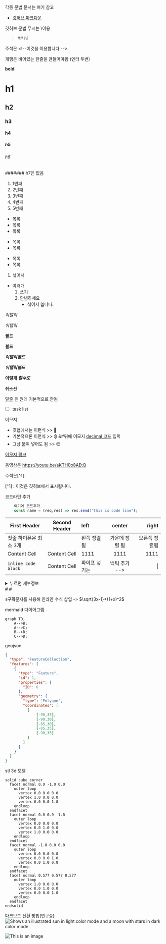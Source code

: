 각종 문법 문서는 여기 참고
- [깃허브 마크다운](https://docs.github.com/en/get-started/writing-on-github/getting-started-with-writing-and-formatting-on-github/basic-writing-and-formatting-syntax)




깃허브 문법 무시는 \이용

> \## h1 

주석은 \<!--이것을 이용합니다 --> 
<!--저는 안보입니다.-->

개행은 비어있는 한줄을 만들어야함 (엔터 두번)

**bold** 
# h1
## h2
### h3
#### h4 
##### h5
###### h6
####### h7은 없음

1. 1번째
2. 2번째
3. 3번째
1. 4번째
1. 5번째

- 목록
- 목록
- 목록
* 목록
* 목록
+ 목록
+ 목록
  
1. 섞어서
- 여러개
  1. 쓰기
  2. 안녕하세요
     - 섞어서 씁니다.

_이탤릭_

*이탤릭*

__볼드__ 

**볼드**

___이탤릭볼드___

***이탤릭볼드***

**이렇게 _할수도_**

~~취소선~~

<U>밑줄</U> 은 원래 기본적으로 안됨

- [ ] task list

이모지 
- 깃헙에서는 이런식 >> :blue_heart:
- 기본적으론 이런식 >> &#8986; &#뒤에 이모지 [decimal 코드](https://www.w3schools.com/charsets/ref_emoji.asp) 입력
- 그냥 붙여 넣어도 됨 >> 😊

[이모지 링크](https://github.com/ikatyang/emoji-cheat-sheet/blob/master/README.md#table-of-contents)




동영상은 
https://youtu.be/aKTH0o8AEtQ

주석은[^1].

[^1] : 이것은 깃허브에서 표시됩니다.


코드라인 추가
```javascript
    여기에 코드추가
    const name = (req,res) => res.send("this is code line"); 
```

| First Header  | Second Header | left | center | right|
| ------------- | ------------- | :--- | :---: | ---: |
| 첫줄 하이픈은 최소 3개| |왼쪽 정렬됨 | 가운데 정렬 됨  | 오른쪽 정렬됨 |
| Content Cell  | Content Cell  | 1111|1111 |1111 |
| `inline code block`  | Content Cell  | 파이프 넣기는 | 백틱 추가 --> | \| |


<details>
<summary>누르면 세부정보</summary>

- summary 안에 제목 넣기
- details 입니다. s 붙여주세요

</details> 
#
#

`$`구획문자를 사용해 인라인 수식 삽입 ->  $\sqrt{3x-1}+(1+x)^2$


mermaid 다이어그램 
```mermaid
graph TD;
    A-->B;
    A-->C;
    B-->D;
    C-->D;
```


geojson
```geojson
{
  "type": "FeatureCollection",
  "features": [
    {
      "type": "Feature",
      "id": 1,
      "properties": {
        "ID": 0
      },
      "geometry": {
        "type": "Polygon",
        "coordinates": [
          [
              [-90,35],
              [-90,30],
              [-85,30],
              [-85,35],
              [-90,35]
          ]
        ]
      }
    }
  ]
}
```

stl 3d 모델
```stl
solid cube_corner
  facet normal 0.0 -1.0 0.0
    outer loop
      vertex 0.0 0.0 0.0
      vertex 1.0 0.0 0.0
      vertex 0.0 0.0 1.0
    endloop
  endfacet
  facet normal 0.0 0.0 -1.0
    outer loop
      vertex 0.0 0.0 0.0
      vertex 0.0 1.0 0.0
      vertex 1.0 0.0 0.0
    endloop
  endfacet
  facet normal -1.0 0.0 0.0
    outer loop
      vertex 0.0 0.0 0.0
      vertex 0.0 0.0 1.0
      vertex 0.0 1.0 0.0
    endloop
  endfacet
  facet normal 0.577 0.577 0.577
    outer loop
      vertex 1.0 0.0 0.0
      vertex 0.0 1.0 0.0
      vertex 0.0 0.0 1.0
    endloop
  endfacet
endsolid
```


다크모드 전환 방법(연구중)
<picture>
  <source media="(prefers-color-scheme: dark)" srcset="https://user-images.githubusercontent.com/25423296/163456776-7f95b81a-f1ed-45f7-b7ab-8fa810d529fa.png">
  <source media="(prefers-color-scheme: light)" srcset="https://user-images.githubusercontent.com/25423296/163456779-a8556205-d0a5-45e2-ac17-42d089e3c3f8.png">
  <img alt="Shows an illustrated sun in light color mode and a moon with stars in dark color mode." src="https://user-images.githubusercontent.com/25423296/163456779-a8556205-d0a5-45e2-ac17-42d089e3c3f8.png">
</picture>


![This is an image](https://myoctocat.com/assets/images/base-octocat.svg)

